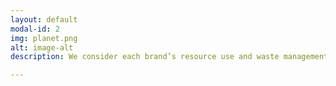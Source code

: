 ```yaml
---
layout: default
modal-id: 2
img: planet.png
alt: image-alt
description: We consider each brand’s resource use and waste management, and their policies to address energy use and carbon emissions, impacts on water, microfibre pollution and chemical use and disposal. We also consider how well a brand traces its animal products and its animal welfare policies. We identify the use of fur, angora, down feather, shearling, karakul and exotic animal skin and hair. We also consider wool use including ‘mulesing’ and whether and how the brand uses leather.<br><br><span style="color:green">5 stars </span>- These companies excel at using sustainable fabrics and animal-friendly practices in all of their products. They additionally provide industry leadership on sustainability issues.<br><br><span style="color:green">4 stars </span>- These companies use sustainable fabrics and animal-friendly practices in most if not all of their products.<br><br><span style="color:green">3 stars </span>- These companies have begun to use sustainable fabrics and animal-friendly practices in some of their products.<br><br><span style="color:green">2 stars </span>- These companies either do not use sustainable fabrics, harm animals through their products, or both. However, they acknowledge their shortcomings and are looking to improve.<br><br><span style="color:green">1 star </span>- These companies either do not use sustainable fabrics, harm animals through their products, or both.

---
```


